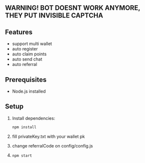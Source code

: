 ## WARNING! BOT DOESNT WORK ANYMORE, THEY PUT INVISIBLE CAPTCHA

## Features
- support multi wallet
- auto register
- auto claim points
- auto send chat
- auto referral

## Prerequisites

- Node.js installed

## Setup

1. Install dependencies:

   ```bash
   npm install

   ```

2. fill privateKey.txt with your wallet pk
3. change referralCode on config/config.js

4. ```bash
   npm start
   ```
